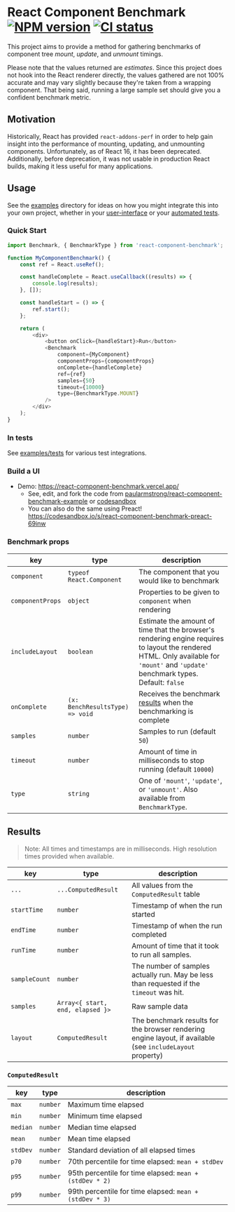 # React Component Benchmark [![NPM version](https://img.shields.io/npm/v/react-component-benchmark?style=flat-square)](https://www.npmjs.com/package/react-component-benchmarkhttps://www.npmjs.com/package/react-component-benchmark) [![CI status](https://img.shields.io/github/checks-status/paularmstrong/react-component-benchmark/main?style=flat-square)](https://github.com/paularmstrong/react-component-benchmark/actions)

This project aims to provide a method for gathering benchmarks of component tree _mount_, _update_, and _unmount_ timings.

Please note that the values returned are _estimates_. Since this project does not hook into the React renderer directly, the values gathered are not 100% accurate and may vary slightly because they're taken from a wrapping component. That being said, running a large sample set should give you a confident benchmark metric.

## Motivation

Historically, React has provided `react-addons-perf` in order to help gain insight into the performance of mounting, updating, and unmounting components. Unfortunately, as of React 16, it has been deprecated. Additionally, before deprecation, it was not usable in production React builds, making it less useful for many applications.

## Usage

See the [examples](./examples) directory for ideas on how you might integrate this into your own project, whether in your [user-interface](#build-a-ui) or your [automated tests](./examples/tests/jest.test.js).

### Quick Start

```js
import Benchmark, { BenchmarkType } from 'react-component-benchmark';

function MyComponentBenchmark() {
	const ref = React.useRef();

	const handleComplete = React.useCallback((results) => {
		console.log(results);
	}, []);

	const handleStart = () => {
		ref.start();
	};

	return (
		<div>
			<button onClick={handleStart}>Run</button>
			<Benchmark
				component={MyComponent}
				componentProps={componentProps}
				onComplete={handleComplete}
				ref={ref}
				samples={50}
				timeout={10000}
				type={BenchmarkType.MOUNT}
			/>
		</div>
	);
}
```

### In tests

See [examples/tests](./examples/tests/) for various test integrations.

### Build a UI

- Demo: https://react-component-benchmark.vercel.app/
  - See, edit, and fork the code from [paularmstrong/react-component-benchmark-example](https://github.com/paularmstrong/react-component-benchmark-example) or [codesandbox](https://codesandbox.io/s/react-component-benchmark-uy88d)
  - You can also do the same using Preact! https://codesandbox.io/s/react-component-benchmark-preact-69inw

### Benchmark props

| key              | type                            | description                                                                                                                                                                         |
| ---------------- | ------------------------------- | ----------------------------------------------------------------------------------------------------------------------------------------------------------------------------------- |
| `component`      | `typeof React.Component`        | The component that you would like to benchmark                                                                                                                                      |
| `componentProps` | `object`                        | Properties to be given to `component` when rendering                                                                                                                                |
| `includeLayout`  | `boolean`                       | Estimate the amount of time that the browser's rendering engine requires to layout the rendered HTML. Only available for `'mount'` and `'update'` benchmark types. Default: `false` |
| `onComplete`     | `(x: BenchResultsType) => void` | Receives the benchmark [results](#results) when the benchmarking is complete                                                                                                        |
| `samples`        | `number`                        | Samples to run (default `50`)                                                                                                                                                       |
| `timeout`        | `number`                        | Amount of time in milliseconds to stop running (default `10000`)                                                                                                                    |
| `type`           | `string`                        | One of `'mount'`, `'update'`, or `'unmount'`. Also available from `BenchmarkType`.                                                                                                  |

## Results

> Note: All times and timestamps are in milliseconds. High resolution times provided when available.

| key           | type                             | description                                                                                                |
| ------------- | -------------------------------- | ---------------------------------------------------------------------------------------------------------- |
| `...`         | `...ComputedResult`              | All values from the `ComputedResult` table                                                                 |
| `startTime`   | `number`                         | Timestamp of when the run started                                                                          |
| `endTime`     | `number`                         | Timestamp of when the run completed                                                                        |
| `runTime`     | `number`                         | Amount of time that it took to run all samples.                                                            |
| `sampleCount` | `number`                         | The number of samples actually run. May be less than requested if the `timeout` was hit.                   |
| `samples`     | `Array<{ start, end, elapsed }>` | Raw sample data                                                                                            |
| `layout`      | `ComputedResult`                 | The benchmark results for the browser rendering engine layout, if available (see `includeLayout` property) |

### `ComputedResult`

| key      | type     | description                                             |
| -------- | -------- | ------------------------------------------------------- |
| `max`    | `number` | Maximum time elapsed                                    |
| `min`    | `number` | Minimum time elapsed                                    |
| `median` | `number` | Median time elapsed                                     |
| `mean`   | `number` | Mean time elapsed                                       |
| `stdDev` | `number` | Standard deviation of all elapsed times                 |
| `p70`    | `number` | 70th percentile for time elapsed: `mean + stdDev`       |
| `p95`    | `number` | 95th percentile for time elapsed: `mean + (stdDev * 2)` |
| `p99`    | `number` | 99th percentile for time elapsed: `mean + (stdDev * 3)` |
